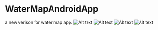 # WaterMapAndroidApp
a new verison for water map app.
![Alt text](https://drive.google.com/file/d/1fTtFqEQizUVMwgZG-3Gjf_JJcamEZ3YJ/view?usp=sharing)
![Alt text](https://drive.google.com/file/d/1QBK7QxNXl1gFBYDpVlRnHFfqJVmEM5lU/view?usp=sharing)
![Alt text](https://drive.google.com/file/d/19j8HSsnZje9hFQ0hR3A_vRE4WQ6RNbQq/view?usp=sharing)
![Alt text](https://drive.google.com/file/d/1oVLtYQbzC_dYeFdm5vJd5NTzNEiYIZVN/view?usp=sharing)
